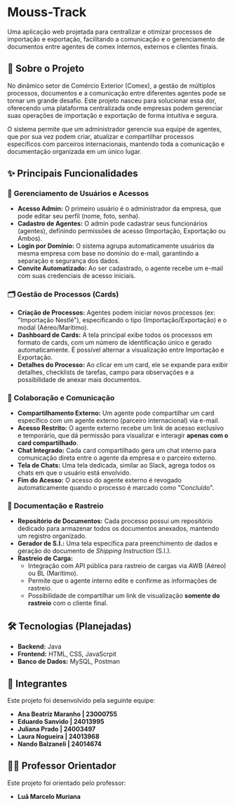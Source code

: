 # Mouss-Track

Uma aplicação web projetada para centralizar e otimizar processos de importação e exportação, facilitando a comunicação e o gerenciamento de documentos entre agentes de comex internos, externos e clientes finais.

## 📜 Sobre o Projeto

No dinâmico setor de Comércio Exterior (Comex), a gestão de múltiplos processos, documentos e a comunicação entre diferentes agentes pode se tornar um grande desafio. Este projeto nasceu para solucionar essa dor, oferecendo uma plataforma centralizada onde empresas podem gerenciar suas operações de importação e exportação de forma intuitiva e segura.

O sistema permite que um administrador gerencie sua equipe de agentes, que por sua vez podem criar, atualizar e compartilhar processos específicos com parceiros internacionais, mantendo toda a comunicação e documentação organizada em um único lugar.

## ✨ Principais Funcionalidades

### 👤 **Gerenciamento de Usuários e Acessos**
- **Acesso Admin:** O primeiro usuário é o administrador da empresa, que pode editar seu perfil (nome, foto, senha).
- **Cadastro de Agentes:** O admin pode cadastrar seus funcionários (agentes), definindo permissões de acesso (Importação, Exportação ou Ambos).
- **Login por Domínio:** O sistema agrupa automaticamente usuários da mesma empresa com base no domínio do e-mail, garantindo a separação e segurança dos dados.
- **Convite Automatizado:** Ao ser cadastrado, o agente recebe um e-mail com suas credenciais de acesso iniciais.

### 🗂️ **Gestão de Processos (Cards)**
- **Criação de Processos:** Agentes podem iniciar novos processos (ex: "Importação Nestlé"), especificando o tipo (Importação/Exportação) e o modal (Aéreo/Marítimo).
- **Dashboard de Cards:** A tela principal exibe todos os processos em formato de cards, com um número de identificação único e gerado automaticamente. É possível alternar a visualização entre Importação e Exportação.
- **Detalhes do Processo:** Ao clicar em um card, ele se expande para exibir detalhes, checklists de tarefas, campo para observações e a possibilidade de anexar mais documentos.

### 🤝 **Colaboração e Comunicação**
- **Compartilhamento Externo:** Um agente pode compartilhar um card específico com um agente externo (parceiro internacional) via e-mail.
- **Acesso Restrito:** O agente externo recebe um link de acesso exclusivo e temporário, que dá permissão para visualizar e interagir **apenas com o card compartilhado**.
- **Chat Integrado:** Cada card compartilhado gera um chat interno para comunicação direta entre o agente da empresa e o parceiro externo.
- **Tela de Chats:** Uma tela dedicada, similar ao Slack, agrega todos os chats em que o usuário está envolvido.
- **Fim do Acesso:** O acesso do agente externo é revogado automaticamente quando o processo é marcado como "Concluído".

### 📄 **Documentação e Rastreio**
- **Repositório de Documentos:** Cada processo possui um repositório dedicado para armazenar todos os documentos anexados, mantendo um registro organizado.
- **Gerador de S.I.:** Uma tela específica para preenchimento de dados e geração do documento de *Shipping Instruction* (S.I.).
- **Rastreio de Carga:**
    - Integração com API pública para rastreio de cargas via AWB (Aéreo) ou BL (Marítimo).
    - Permite que o agente interno edite e confirme as informações de rastreio.
    - Possibilidade de compartilhar um link de visualização **somente do rastreio** com o cliente final.

## 🛠️ Tecnologias (Planejadas)

- **Backend:** Java
- **Frontend:** HTML, CSS, JavaScrpit
- **Banco de Dados:** MySQL, Postman

## 👥 Integrantes

Este projeto foi desenvolvido pela seguinte equipe:

- **Ana Beatriz Maranho | 23000755**
- **Eduardo Sanvido | 24013995**
- **Juliana Prado | 24003497**
- **Laura Nogueira | 24013968**
- **Nando Balzaneli | 24014674**

## 👨‍🏫 Professor Orientador

Este projeto foi orientado pelo professor:

- **Luã Marcelo Muriana**
